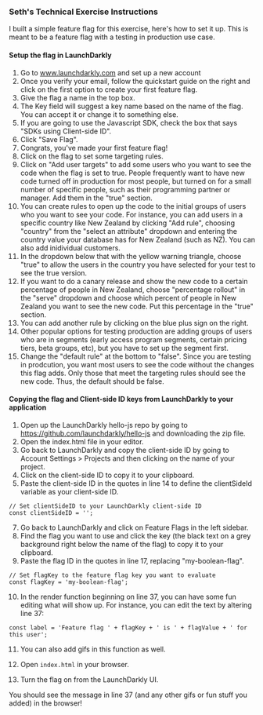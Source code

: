 ### Seth's Technical Exercise Instructions 
I built a simple feature flag for this exercise, here's how to set it up. This is meant to be a feature flag with a testing in production use case.

#### Setup the flag in LaunchDarkly 

1. Go to www.launchdarkly.com and set up a new account
2. Once you verify your email, follow the quickstart guide on the right and click on the first option to create your first feature flag.
3. Give the flag a name in the top box.
4. The Key field will suggest a key name based on the name of the flag. You can accept it or change it to something else.
5. If you are going to use the Javascript SDK, check the box that says "SDKs using Client-side ID".
6. Click "Save Flag".
7. Congrats, you've made your first feature flag!
8. Click on the flag to set some targeting rules.
9. Click on "Add user targets" to add some users who you want to see the code when the flag is set to true. People frequently want to have new code turned off in production for most people, but turned on for a small number of specific people, such as their programming partner or manager. Add them in the "true" section.
10. You can create rules to open up the code to the initial groups of users who you want to see your code. For instance, you can add users in a specific country like New Zealand by clicking "Add rule", choosing "country" from the "select an attribute" dropdown and entering the country value your database has for New Zealand (such as NZ). You can also add inidividual customers.
11. In the dropdown below that with the yellow warning triangle, choose "true" to allow the users in the country you have selected for your test to see the true version.
12. If you want to do a canary release and show the new code to a certain percentage of people in New Zealand, choose "percentage rollout" in the "serve" dropdown and choose which percent of people in New Zealand you want to see the new code. Put this percentage in the "true" section.
13. You can add another rule by clicking on the blue plus sign on the right. 
14. Other popular options for testing production are adding groups of users who are in segments (early access program segments, certain pricing tiers, beta groups, etc), but you have to set up the segment first.
15. Change the "default rule" at the bottom to "false". Since you are testing in prodcution, you want most users to see the code without the changes this flag adds. Only those that meet the targeting rules should see the new code. Thus, the default should be false.


#### Copying the flag and Client-side ID keys from LaunchDarkly to your application 

1. Open up the LaunchDarkly hello-js repo by going to https://github.com/launchdarkly/hello-js and downloading the zip file.
2. Open the index.html file in your editor.
3. Go back to LaunchDarkly and copy the client-side ID by going to Account Settings > Projects and then clicking on the name of your project.
4. Click on the client-side ID to copy it to your clipboard.
5. Paste the client-side ID in the quotes in line 14 to define the clientSideId variable as your client-side ID.

``` 
// Set clientSideID to your LaunchDarkly client-side ID
const clientSideID = '';
```

7. Go back to LaunchDarkly and click on Feature Flags in the left sidebar.
8. Find the flag you want to use and click the key (the black text on a grey background right below the name of the flag) to copy it to your clipboard.
9. Paste the flag ID in the quotes in line 17, replacing "my-boolean-flag".

```
// Set flagKey to the feature flag key you want to evaluate
const flagKey = 'my-boolean-flag';
```
10. In the render function beginning on line 37, you can have some fun editing what will show up. For instance, you can edit the text by altering line 37:

```
const label = 'Feature flag ' + flagKey + ' is ' + flagValue + ' for this user';
```
11. You can also add gifs in this function as well.

12. Open `index.html` in your browser.
13. Turn the flag on from the LaunchDarkly UI.

You should see the message in line 37 (and any other gifs or fun stuff you added) in the browser!


